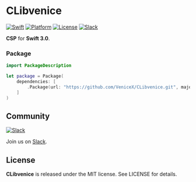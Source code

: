 CLibvenice
==========

[![Swift][swift-badge]][swift-url]
[![Platform][platform-badge]][platform-url]
[![License][mit-badge]][mit-url]
[![Slack][slack-badge]][slack-url]

**CSP** for **Swift 3.0**.

### Package

```swift
import PackageDescription

let package = Package(
    dependencies: [
        .Package(url: "https://github.com/VeniceX/CLibvenice.git", majorVersion: 0, minor: 4)
    ]
)

```

## Community

[![Slack](http://s13.postimg.org/ybwy92ktf/Slack.png)](https://zewo-slackin.herokuapp.com)

Join us on [Slack](https://zewo-slackin.herokuapp.com).

License
-------

**CLibvenice** is released under the MIT license. See LICENSE for details.

[swift-badge]: https://img.shields.io/badge/Swift-3.0-orange.svg?style=flat
[swift-url]: https://swift.org
[platform-badge]: https://img.shields.io/badge/Platform-Mac%20%26%20Linux-lightgray.svg?style=flat
[platform-url]: https://swift.org
[mit-badge]: https://img.shields.io/badge/License-MIT-blue.svg?style=flat
[mit-url]: https://tldrlegal.com/license/mit-license
[slack-image]: http://s13.postimg.org/ybwy92ktf/Slack.png
[slack-badge]: https://zewo-slackin.herokuapp.com/badge.svg
[slack-url]: http://slack.zewo.io
